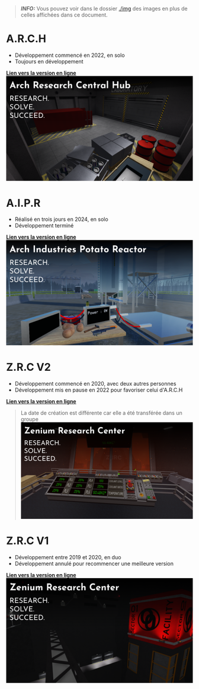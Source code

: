 > **_INFO:_** Vous pouvez voir dans le dossier [./img](./img) des images en plus de celles affichées dans ce document.

# A.R.C.H
- Développement commencé en 2022, en solo
- Toujours en développement

[**Lien vers la version en ligne**](https://www.roblox.com/games/8871746612)
![ARCH Thumbnail](./img/ARCH/RobloxThumbnail.png)

# A.I.P.R
- Réalisé en trois jours en 2024, en solo
- Développement terminé

[**Lien vers la version en ligne**](https://www.roblox.com/games/18744063505)
![AIPR Thumbnail](./img/AIPR/RobloxThumbnail.png)

# Z.R.C V2
- Développement commencé en 2020, avec deux autres personnes
- Développement mis en pause en 2022 pour favoriser celui d'A.R.C.H

[**Lien vers la version en ligne**](https://www.roblox.com/games/7096759234)
> La date de création est différente car elle a été transférée dans un groupe
![ZRC V2 Thumbnail](./img/ZRC-V2/RobloxThumbnail.png)

# Z.R.C V1
- Développement entre 2019 et 2020, en duo
- Développement annulé pour recommencer une meilleure version

[**Lien vers la version en ligne**](https://www.roblox.com/games/18947596592)
![ZRC V1 Thumbnail](./img/ZRC-V1/RobloxThumbnail.png)
